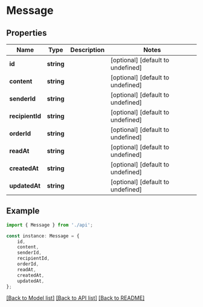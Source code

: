 # Message


## Properties

Name | Type | Description | Notes
------------ | ------------- | ------------- | -------------
**id** | **string** |  | [optional] [default to undefined]
**content** | **string** |  | [optional] [default to undefined]
**senderId** | **string** |  | [optional] [default to undefined]
**recipientId** | **string** |  | [optional] [default to undefined]
**orderId** | **string** |  | [optional] [default to undefined]
**readAt** | **string** |  | [optional] [default to undefined]
**createdAt** | **string** |  | [optional] [default to undefined]
**updatedAt** | **string** |  | [optional] [default to undefined]

## Example

```typescript
import { Message } from './api';

const instance: Message = {
    id,
    content,
    senderId,
    recipientId,
    orderId,
    readAt,
    createdAt,
    updatedAt,
};
```

[[Back to Model list]](../README.md#documentation-for-models) [[Back to API list]](../README.md#documentation-for-api-endpoints) [[Back to README]](../README.md)
